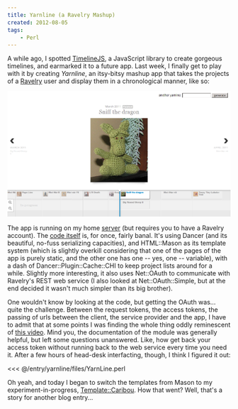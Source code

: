 ```yaml
---
title: Yarnline (a Ravelry Mashup)
created: 2012-08-05
tags:
    - Perl
---
```


A while ago, I spotted [TimelineJS](http://timeline.verite.co/), a JavaScript
library to create gorgeous timelines, and earmarked it to a future app.  Last
week, I finally get to play with it by creating
*Yarnline*, an itsy-bitsy mashup app that
takes the projects of a [Ravelry](http://ravelry.com) user and display them
in a chronological manner, like so:

![Yarnline Screenshot](./files/screenshot.png)

The app is running on my home [server](http://yarnline.babyl.ca) (but requires you to
have a Ravelry account).  The [code
itself](https://github.com/yanick/yarnline) is, for once, fairly banal. It's
using <cpan>Dancer</cpan> (and its beautiful, no-fuss serializing capacities),
and <cpan>HTML::Mason</cpan> as its template system
(which is slightly overkill considering that one of the pages of the app is
purely static, and the other one has one -- yes, one -- variable), with a dash
of <cpan>Dancer::Plugin::Cache::CHI</cpan> to keep project lists around for a
while. Slightly more interesting, it also uses <cpan>Net::OAuth</cpan> to
communicate with Ravelry's REST web service (I also looked at
<cpan>Net::OAuth::Simple</cpan>, but at the end decided it wasn't much simpler
than its big brother).

One wouldn't know by looking at the code, but getting
the OAuth was... quite the challenge. Between the request tokens, the access
tokens, the passing of urls between the client, the service provider and the
app, I have to admit that at some points I was finding the whole thing oddly
reminescent of [this video](http://www.youtube.com/watch?v=c45FtDhdDoY). Mind
you, the
documentation of the module was generally helpful, but left some questions
unanswered. Like, how get back your access token without running back
to the web service every time you need it. After a few hours of head-desk
interfacting, though, I think I figured it
out:

<<< @/entry/yarnline/files/YarnLine.perl

Oh yeah, and today I began to switch the templates from Mason to my
experiment-in-progress,
[Template::Caribou](https://github.com/yanick/Template-Caribou). How that
went? Well, that's a story for another blog entry...

